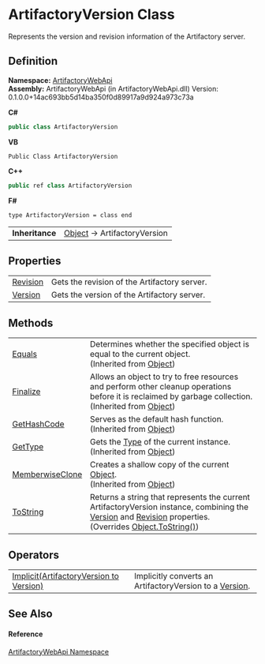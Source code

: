 # ArtifactoryVersion Class


Represents the version and revision information of the Artifactory server.



## Definition
**Namespace:** <a href="75b20af6-7197-02a5-e38f-f7b15eac4732">ArtifactoryWebApi</a>  
**Assembly:** ArtifactoryWebApi (in ArtifactoryWebApi.dll) Version: 0.1.0.0+14ac693bb5d14ba350f0d89917a9d924a973c73a

**C#**
``` C#
public class ArtifactoryVersion
```
**VB**
``` VB
Public Class ArtifactoryVersion
```
**C++**
``` C++
public ref class ArtifactoryVersion
```
**F#**
``` F#
type ArtifactoryVersion = class end
```

<table><tr><td><strong>Inheritance</strong></td><td><a href="https://learn.microsoft.com/dotnet/api/system.object" target="_blank" rel="noopener noreferrer">Object</a>  →  ArtifactoryVersion</td></tr>
</table>



## Properties
<table>
<tr>
<td><a href="f05e0949-2874-c9a8-ff5e-a37869453e52">Revision</a></td>
<td>Gets the revision of the Artifactory server.</td></tr>
<tr>
<td><a href="a4c9b635-afbc-cb32-ac2a-e12c31931c2b">Version</a></td>
<td>Gets the version of the Artifactory server.</td></tr>
</table>

## Methods
<table>
<tr>
<td><a href="https://learn.microsoft.com/dotnet/api/system.object.equals#system-object-equals(system-object)" target="_blank" rel="noopener noreferrer">Equals</a></td>
<td>Determines whether the specified object is equal to the current object.<br />(Inherited from <a href="https://learn.microsoft.com/dotnet/api/system.object" target="_blank" rel="noopener noreferrer">Object</a>)</td></tr>
<tr>
<td><a href="https://learn.microsoft.com/dotnet/api/system.object.finalize" target="_blank" rel="noopener noreferrer">Finalize</a></td>
<td>Allows an object to try to free resources and perform other cleanup operations before it is reclaimed by garbage collection.<br />(Inherited from <a href="https://learn.microsoft.com/dotnet/api/system.object" target="_blank" rel="noopener noreferrer">Object</a>)</td></tr>
<tr>
<td><a href="https://learn.microsoft.com/dotnet/api/system.object.gethashcode" target="_blank" rel="noopener noreferrer">GetHashCode</a></td>
<td>Serves as the default hash function.<br />(Inherited from <a href="https://learn.microsoft.com/dotnet/api/system.object" target="_blank" rel="noopener noreferrer">Object</a>)</td></tr>
<tr>
<td><a href="https://learn.microsoft.com/dotnet/api/system.object.gettype" target="_blank" rel="noopener noreferrer">GetType</a></td>
<td>Gets the <a href="https://learn.microsoft.com/dotnet/api/system.type" target="_blank" rel="noopener noreferrer">Type</a> of the current instance.<br />(Inherited from <a href="https://learn.microsoft.com/dotnet/api/system.object" target="_blank" rel="noopener noreferrer">Object</a>)</td></tr>
<tr>
<td><a href="https://learn.microsoft.com/dotnet/api/system.object.memberwiseclone" target="_blank" rel="noopener noreferrer">MemberwiseClone</a></td>
<td>Creates a shallow copy of the current <a href="https://learn.microsoft.com/dotnet/api/system.object" target="_blank" rel="noopener noreferrer">Object</a>.<br />(Inherited from <a href="https://learn.microsoft.com/dotnet/api/system.object" target="_blank" rel="noopener noreferrer">Object</a>)</td></tr>
<tr>
<td><a href="7bde4fd7-2433-ea5d-a913-3e8736c4d568">ToString</a></td>
<td>Returns a string that represents the current ArtifactoryVersion instance, combining the <a href="a4c9b635-afbc-cb32-ac2a-e12c31931c2b">Version</a> and <a href="f05e0949-2874-c9a8-ff5e-a37869453e52">Revision</a> properties.<br />(Overrides <a href="https://learn.microsoft.com/dotnet/api/system.object.tostring" target="_blank" rel="noopener noreferrer">Object.ToString()</a>)</td></tr>
</table>

## Operators
<table>
<tr>
<td><a href="b96aac46-0c29-2848-0c19-6346fe27778b">Implicit(ArtifactoryVersion to Version)</a></td>
<td>Implicitly converts an ArtifactoryVersion to a <a href="a4c9b635-afbc-cb32-ac2a-e12c31931c2b">Version</a>.</td></tr>
</table>

## See Also


#### Reference
<a href="75b20af6-7197-02a5-e38f-f7b15eac4732">ArtifactoryWebApi Namespace</a>  
